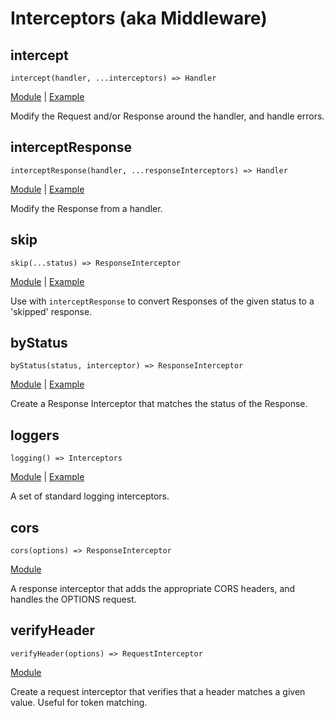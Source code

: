 # Interceptors (aka Middleware)

## intercept

`intercept(handler, ...interceptors) => Handler`

[Module](../lib/intercept.ts) | [Example](../examples/intercept_auth.ts)

Modify the Request and/or Response around the handler, and handle errors.

## interceptResponse

`interceptResponse(handler, ...responseInterceptors) => Handler`

[Module](../lib/intercept.ts) | [Example](../examples/intercept_response.ts)

Modify the Response from a handler.

## skip

`skip(...status) => ResponseInterceptor`

[Module](../lib/intercept.ts) | [Example](../examples/intercept_response.ts)

Use with `interceptResponse` to convert Responses of the given status to a
'skipped' response.

## byStatus

`byStatus(status, interceptor) => ResponseInterceptor`

[Module](../lib/interceptor/by_status.ts) |
[Example](../examples/intercept_response.ts)

Create a Response Interceptor that matches the status of the Response.

## loggers

`logging() => Interceptors`

[Module](../lib/interceptor/logger.ts) | [Example](../examples/logging.ts)

A set of standard logging interceptors.

## cors

`cors(options) => ResponseInterceptor`

[Module](../lib/interceptor/cors.ts)

A response interceptor that adds the appropriate CORS headers, and handles the
OPTIONS request.

## verifyHeader

`verifyHeader(options) => RequestInterceptor`

[Module](../lib/interceptor/verify_header.ts)

Create a request interceptor that verifies that a header matches a given value.
Useful for token matching.
